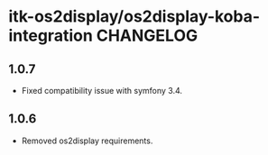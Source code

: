 # itk-os2display/os2display-koba-integration CHANGELOG

## 1.0.7

* Fixed compatibility issue with symfony 3.4.

## 1.0.6

* Removed os2display requirements.
